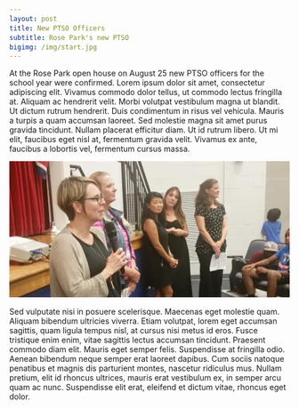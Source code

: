 ```yaml
---
layout: post
title: New PTSO Officers
subtitle: Rose Park's new PTSO
bigimg: /img/start.jpg
---
```


At the Rose Park open house on August 25 new PTSO officers for the school year
were confirmed. Lorem ipsum dolor sit amet, consectetur adipiscing elit. Vivamus commodo dolor tellus, ut commodo lectus fringilla at. Aliquam ac hendrerit velit. Morbi volutpat vestibulum magna ut blandit. Ut dictum rutrum hendrerit. Duis condimentum in risus vel vehicula. Mauris a turpis a quam accumsan laoreet. Sed molestie magna sit amet purus gravida tincidunt. Nullam placerat efficitur diam. Ut id rutrum libero. Ut mi elit, faucibus eget nisl at, fermentum gravida velit. Vivamus ex ante, faucibus a lobortis vel, fermentum cursus massa.

![pto-board](/img/2016-08-25.pto.png)

Sed vulputate nisi in posuere scelerisque. Maecenas eget molestie quam. Aliquam bibendum ultricies viverra. Etiam volutpat, lorem eget accumsan sagittis, quam ligula tempus nisl, at cursus nisi metus id eros. Fusce tristique enim enim, vitae sagittis lectus accumsan tincidunt. Praesent commodo diam elit. Mauris eget semper felis. Suspendisse at fringilla odio. Aenean bibendum neque semper erat laoreet dapibus. Cum sociis natoque penatibus et magnis dis parturient montes, nascetur ridiculus mus. Nullam pretium, elit id rhoncus ultrices, mauris erat vestibulum ex, in semper arcu quam ac nunc. Suspendisse elit erat, eleifend et dictum vitae, rhoncus eget dolor.
